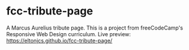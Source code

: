 # fcc-tribute-page
A Marcus Aurelius tribute page.
This is a project from freeCodeCamp's Responsive Web Design curriculum.
Live preview: https://eltonjcs.github.io/fcc-tribute-page/
